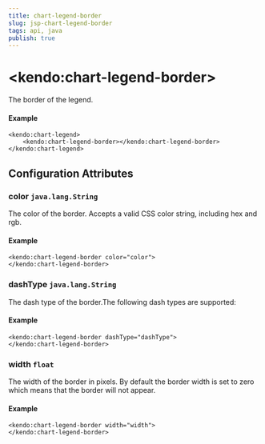 ```yaml
---
title: chart-legend-border
slug: jsp-chart-legend-border
tags: api, java
publish: true
---
```


# \<kendo:chart-legend-border\>

The border of the legend.

#### Example
    <kendo:chart-legend>
        <kendo:chart-legend-border></kendo:chart-legend-border>
    </kendo:chart-legend>

## Configuration Attributes

### color `java.lang.String`

The color of the border. Accepts a valid CSS color string, including hex and rgb.

#### Example
    <kendo:chart-legend-border color="color">
    </kendo:chart-legend-border>

### dashType `java.lang.String`

The dash type of the border.The following dash types are supported:

#### Example
    <kendo:chart-legend-border dashType="dashType">
    </kendo:chart-legend-border>

### width `float`

The width of the border in pixels. By default the border width is set to zero which means that the border will not appear.

#### Example
    <kendo:chart-legend-border width="width">
    </kendo:chart-legend-border>

 

